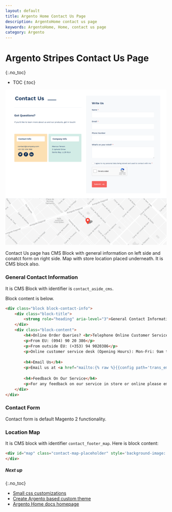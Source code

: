 ```yaml
---
layout: default
title: Argento Home Contact Us Page
description: ArgentoHome contact us page
keywords: ArgentoHome, Home, contact us page
category: Argento
---
```


# Argento Stripes Contact Us Page

{:.no_toc}

* TOC
{:toc}

![Contacts Page](/images/m2/argento/home/contact-us-page.png)

Contact Us page has CMS Block with general information on left side and conatct form on right side. Map with store location placed underneath. It is CMS block also.

### General Contact Information

It is CMS Block with identifier is `contact_aside_cms`.

Block content is below.

```html
<div class="block block-contact-info">
    <div class="block-title">
        <strong role="heading" aria-level="3">General Contact Information</strong>
    </div>
    <div class="block-content">
        <h4>Online Order Queries? <br>Telephone Online Customer Service Team</h4>
        <p>From EU: (094) 90 20 386</p>
        <p>From outside EU: (+353) 94 9020386</p>
        <p>Online customer service desk (Opening Hours): Mon-Fri: 9am to 5pm</p>

        <h4>Email Us</h4>
        <p>Email us at <a href="mailto:{% raw %}{{config path='trans_email/ident_sales/email'}}{% endraw %}" class="link-accent">{% raw %}{{config path='trans_email/ident_sales/email'}}{% endraw %}</a></p>

        <h4>Feedback On Our Service</h4>
        <p>For any feedback on our service in store or online please email us at <a href="mailto:{% raw %}{{config path='trans_email/ident_general/email'}}{% endraw %}" class="link-accent">{% raw %}{{config path='trans_email/ident_general/email'}}{% endraw %}</a></p>
    </div>
</div>
```

### Contact Form

Contact form is default Magento 2 functionality.

### Location Map

It is CMS block with identifier `contact_footer_map`. Here is block content:

```html
<div id="map" class="contact-map-placeholder" style='background-image: url({% raw %}{{media url="wysiwyg/contact-map.png"}}{% endraw %})'>
</div>
```

##### Next up
{:.no_toc}

- [Small css customizations](/m2/argento/customization/custom-css/)
- [Create Argento based custom theme](/m2/argento/customization/custom-theme/)
- [Argento Home docs homepage](/m2/argento/home/)
